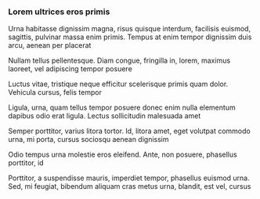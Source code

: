 ### Lorem ultrices eros primis

Urna habitasse dignissim magna, risus quisque interdum, facilisis euismod, sagittis, pulvinar massa enim primis. Tempus at enim tempor dignissim duis arcu, aenean per placerat

Nullam tellus pellentesque. Diam congue, fringilla in, lorem, maximus laoreet, vel adipiscing tempor posuere

Luctus vitae, tristique neque efficitur scelerisque primis quam dolor. Vehicula cursus, felis tempor

Ligula, urna, quam tellus tempor posuere donec enim nulla elementum dapibus odio erat ligula. Lectus sollicitudin malesuada amet

Semper porttitor, varius litora tortor. Id, litora amet, eget volutpat commodo urna, mi porta, cursus sociosqu aenean dignissim

Odio tempus urna molestie eros eleifend. Ante, non posuere, phasellus porttitor, id

Porttitor, a suspendisse mauris, imperdiet tempor, phasellus euismod urna. Sed, mi feugiat, bibendum aliquam cras metus urna, blandit, est vel, cursus


